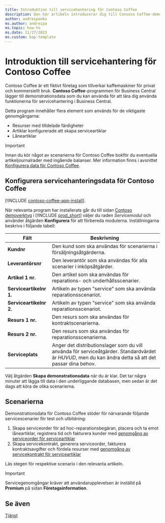 ```yaml
---
title: Introduktion till servicehantering för Contoso Coffee
description: Den här artikeln introducerar dig till Consoso Coffee-demonstrationsdata för servicehantering.
author: andreipanko
ms.author: andreipa
ms.topic: how-to
ms.date: 11/27/2023
ms.custom: bap-template
---
```


# <a name="introduction-to-contoso-coffee-service-management"></a>Introduktion till servicehantering för Contoso Coffee

Contoso Coffee är ett fiktivt företag som tillverkar kaffemaskiner för privat och kommersiellt bruk. **Contoso Coffee**-programmen för Business Central lägger till demonstrationsdata som du kan använda för att lära dig använda funktionerna för servicehantering i Business Central.

Detta program innehåller flera element som används för de viktigaste genomgångarna:

- Resurser med tilldelade färdigheter
- Artiklar konfigurerade att skapa serviceartiklar
- Låneartiklar

> [!IMPORTANT]
> Innan du kör något av scenarierna för Contoso Coffee bokför du eventuella artikeljournalrader med ingående balanser. Mer information finns i avsnittet [Konfigurera data för Contoso Coffee](#set-up-contoso-coffee-service-management-data).
>
> 
## <a name="set-up-contoso-coffee-service-management-data"></a>Konfigurera servicehanteringsdata för Contoso Coffee

[!INCLUDE [contoso-coffee-app-install](../contoso-coffee-app-install.md)].

När relevanta program har installerats går du till sidan [Contoso demoverktyg](https://businesscentral.dynamics.com/?page=5194) i [!INCLUDE [prod_short](../../includes/prod_short.md)] väljer du raden *Servicemodul* och använder åtgärden **Konfigurera** för att förbereda modulerna. Inställningarna beskrivs i följande tabell:  

|Fält  |Beskrivning  |
|---------|---------|
|**Kundnr**  |Den kund som ska användas för scenarierna i försäljningsåtgärderna.|
|**Leverantörsnr**  |Den leverantör som ska användas för alla scenarier i inköpsåtgärder.|
|**Artikel 1 nr.**  |Den artikel som ska användas för reparations- och underhållsscenarier.|
|**Serviceartikelnr 1.**  |Artikeln av typen "service" som ska använda reparationsscenariot.|
|**Serviceartikelnr 2.**  |Artikeln av typen "service" som ska använda reparationsscenariot.|
|**Resurs 1 nr.**  |Den resurs som ska användas för kontraktscenarierna.|
|**Resurs 2 nr.**  |Den resurs som ska användas för reparationsscenarierna.|
|**Serviceplats** |Anger det distributionslager som du vill använda för serviceåtgärder. Standardvärdet är *HUVUD*, men du kan ändra detta så att det passar dina behov.|

Välj åtgärden **Skapa demonstrationsdata** när du är klar. Det tar några minuter att lägga till data i den underliggande databasen, men sedan är det dags att köra de olika scenarierna.  

## <a name="scenarios"></a>Scenarierna

Demonstrationsdata för Contoso Coffee stöder för närvarande följande servicescenarier för test och utbildning:

1. Skapa serviceorder för ad hoc-reparationsbegäran, placera och ta emot låneartiklar, registrera tid och fakturera kunder med [genomgång av serviceorder för serviceartiklar](service-basic-flow-order.md)
2. Skapa servicekontrakt, generera serviceorder, fakturera kontraktsavgifter och fördela resurser med [genomgång av servicekontrakt för serviceartiklar](service-contract-flow.md)

Läs stegen för respektive scenario i den relevanta artikeln.  

> [!IMPORTANT]
> Servicegenomgångar kräver att användarupplevelsen är inställd på **Premium** på sidan **Företagsinformation**.


## <a name="see-also"></a>Se även

[Tjänst](../../service-service.md)
